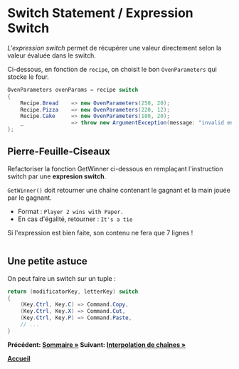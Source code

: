 # Switch Statement / Expression Switch

*L'expression switch* permet de récupérer une valeur directement selon la valeur évaluée dans le switch.

Ci-dessous, en fonction de `recipe`, on choisit le bon `OvenParameters` qui stocke le four.

```cs
OvenParameters ovenParams = recipe switch
{
    Recipe.Bread    => new OvenParameters(250, 20);
    Recipe.Pizza    => new OvenParameters(220, 12);
    Recipe.Cake     => new OvenParameters(180, 20);
    _               => throw new ArgumentException(message: "invalid enum value", paramName: nameof(recipe));
};
```

## Pierre-Feuille-Ciseaux

Refactoriser la fonction GetWinner ci-dessous en remplaçant l'instruction switch par une **expresion switch**.

`GetWinner()` doit retourner une chaîne contenant le gagnant et la main jouée par le gagnant.
- Format : `Player 2 wins with Paper.`
- En cas d'égalité, retourner : `It's a tie`

Si l'expression est bien faite, son contenu ne fera que 7 lignes !

``` cs --region switch-statement --source-file ../src//Snippets/SwitchStatement.cs --project ../src/Coding4FunWorkshop.csproj
```

## Une petite astuce
On peut faire un switch sur un tuple :
```cs
return (modificatorKey, letterKey) switch
{
    (Key.Ctrl, Key.C) => Command.Copy,
    (Key.Ctrl, Key.X) => Command.Cut,
    (Key.Ctrl, Key.P) => Command.Paste,
    // ...
}
```

**Précédent: [Sommaire &raquo;](./../index.md) Suivant:  [Interpolation de chaînes &raquo;](./stringinterpolation.md)**

**[Accueil](../README.md)**
